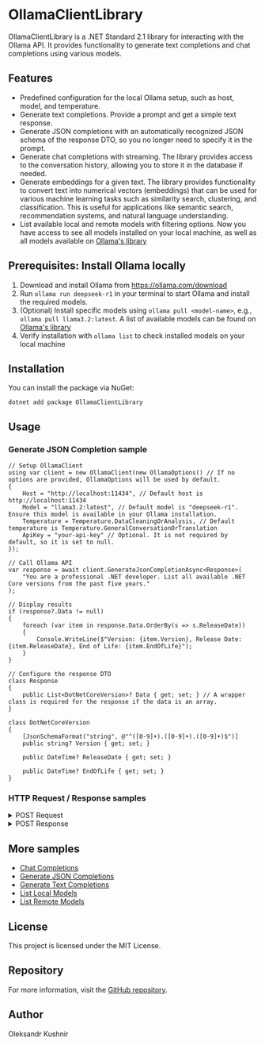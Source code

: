 # OllamaClientLibrary
OllamaClientLibrary is a .NET Standard 2.1 library for interacting with the Ollama API. It provides functionality to generate text completions and chat completions using various models.

## Features
- Predefined configuration for the local Ollama setup, such as host, model, and temperature.
- Generate text completions. Provide a prompt and get a simple text response.
- Generate JSON completions with an automatically recognized JSON schema of the response DTO, so you no longer need to specify it in the prompt.
- Generate chat completions with streaming. The library provides access to the conversation history, allowing you to store it in the database if needed.
- Generate embeddings for a given text. The library provides functionality to convert text into numerical vectors (embeddings) that can be used for various machine learning tasks such as similarity search, clustering, and classification. This is useful for applications like semantic search, recommendation systems, and natural language understanding.
- List available local and remote models with filtering options. Now you have access to see all models installed on your local machine, as well as all models available on [Ollama's library](https://ollama.com/library)

## Prerequisites: Install Ollama locally
1. Download and install Ollama from https://ollama.com/download
2. Run `ollama run deepseek-r1` in your terminal to start Ollama and install the required models.
3. (Optional) Install specific models using `ollama pull <model-name>`, e.g., `ollama pull llama3.2:latest`. A list of available models can be found on [Ollama's library](https://ollama.com/library)
4. Verify installation with `ollama list` to check installed models on your local machine

## Installation
You can install the package via NuGet:
```
dotnet add package OllamaClientLibrary
```
## Usage
### Generate JSON Completion sample
```
// Setup OllamaClient
using var client = new OllamaClient(new OllamaOptions() // If no options are provided, OllamaOptions will be used by default.
{
    Host = "http://localhost:11434", // Default host is http://localhost:11434
    Model = "llama3.2:latest", // Default model is "deepseek-r1". Ensure this model is available in your Ollama installation.
    Temperature = Temperature.DataCleaningOrAnalysis, // Default temperature is Temperature.GeneralConversationOrTranslation
    ApiKey = "your-api-key" // Optional. It is not required by default, so it is set to null.
});

// Call Ollama API
var response = await client.GenerateJsonCompletionAsync<Response>(
    "You are a professional .NET developer. List all available .NET Core versions from the past five years."
);

// Display results
if (response?.Data != null)
{
    foreach (var item in response.Data.OrderBy(s => s.ReleaseDate))
    {
        Console.WriteLine($"Version: {item.Version}, Release Date: {item.ReleaseDate}, End of Life: {item.EndOfLife}");
    }
}

// Configure the response DTO
class Response
{
    public List<DotNetCoreVersion>? Data { get; set; } // A wrapper class is required for the response if the data is an array.
}

class DotNetCoreVersion
{
    [JsonSchemaFormat("string", @"^([0-9]+).([0-9]+).([0-9]+)$")]
    public string? Version { get; set; }

    public DateTime? ReleaseDate { get; set; }

    public DateTime? EndOfLife { get; set; }
}
```


### HTTP Request / Response samples

<details>
<summary>POST Request</summary>

```json
{
    "model": "llama3.2:latest",
    "prompt": "You are a professional .NET developer. List all available .NET Core versions from the past five years.",
    "format": {
        "definitions": {
            "DotNetCoreVersion": {
                "type": [
                    "object",
                    "null"
                ],
                "properties": {
                    "Version": {
                        "type": [
                            "string",
                            "null"
                        ],
                        "pattern": "^([0-9]+).([0-9]+).([0-9]+)$",
                        "format": "string"
                    },
                    "ReleaseDate": {
                        "type": [
                            "string",
                            "null"
                        ],
                        "format": "date-time"
                    },
                    "EndOfLife": {
                        "type": [
                            "string",
                            "null"
                        ],
                        "format": "date-time"
                    }
                },
                "required": [
                    "Version",
                    "ReleaseDate",
                    "EndOfLife"
                ]
            }
        },
        "type": "object",
        "properties": {
            "Data": {
                "type": [
                    "array",
                    "null"
                ],
                "items": {
                    "$ref": "#/definitions/DotNetCoreVersion"
                }
            }
        },
        "required": [
            "Data"
        ]
    },
    "stream": false,
    "options": {
        "temperature": 1.0
    }
}
```
</details>
<details>
<summary>POST Response</summary>

```json
{
    "model": "llama3.2:latest",
    "created_at": "2025-02-09T18:38:40.4047518Z",
    "response": "{ \"Data\": [ { \"Version\": \"3.1.0\", \"ReleaseDate\": \"2019-02-07T00:00:00.000Z\" , \"EndOfLife\":\"2022-05-01T00:00:00.000Z\"}, { \"Version\": \"3.1.1\", \"ReleaseDate\": \"2019-11-06T00:00:00.000Z\" , \"EndOfLife\":\"2022-08-02T00:00:00.000Z\"}, { \"Version\": \"3.1.2\", \"ReleaseDate\": \"2019-12-10T00:00:00.000Z\" , \"EndOfLife\":\"2022-11-01T00:00:00.000Z\"}, { \"Version\": \"3.2.0\", \"ReleaseDate\": \"2020-02-13T00:00:00.000Z\" , \"EndOfLife\":\"2023-10-01T00:00:00.000Z\"}, { \"Version\": \"3.2.1\", \"ReleaseDate\": \"2020-05-07T00:00:00.000Z\" , \"EndOfLife\":\"2023-02-28T00:00:00.000Z\"}, { \"Version\": \"3.2.2\", \"ReleaseDate\": \"2020-06-18T00:00:00.000Z\" , \"EndOfLife\":\"2024-01-01T00:00:00.000Z\"}, { \"Version\": \"3.3.0\", \"ReleaseDate\": \"2021-04-26T00:00:00.000Z\" , \"EndOfLife\":\"2025-07-02T00:00:00.000Z\"}, { \"Version\": \"3.3.1\", \"ReleaseDate\": \"2021-08-16T00:00:00.000Z\" , \"EndOfLife\":\"2026-04-01T00:00:00.000Z\"}, { \"Version\": \"3.3.2\", \"ReleaseDate\": \"2021-10-25T00:00:00.000Z\" , \"EndOfLife\":\"2027-05-03T00:00:00.000Z\"} ]}",
    "done": true,
    "done_reason": "stop",
    "context": [...],
    "total_duration": 11793412400,
    "load_duration": 3542816600,
    "prompt_eval_count": 46,
    "prompt_eval_duration": 212000000,
    "eval_count": 495,
    "eval_duration": 8036000000
}
```
</details>

## More samples
- [Chat Completions](https://github.com/kpobb1989/OllamaClientLibrary/tree/master/samples/GetChatCompletion/Program.cs)
- [Generate JSON Completions](https://github.com/kpobb1989/OllamaClientLibrary/tree/master/samples/GenerateJsonCompletion/Program.cs)
- [Generate Text Completions](https://github.com/kpobb1989/OllamaClientLibrary/tree/master/samples/GenerateTextCompletion/Program.cs)
- [List Local Models](
https://github.com/kpobb1989/OllamaClientLibrary/tree/master/samples/ListLocalModels/Program.cs)
- [List Remote Models](https://github.com/kpobb1989/OllamaClientLibrary/blob/master/samples/ListRemoteModels/Program.cs)

## License
This project is licensed under the MIT License.

## Repository
For more information, visit the [GitHub repository](https://github.com/kpobb1989/OllamaClientLibrary).

## Author
Oleksandr Kushnir
